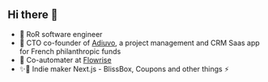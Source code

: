 ## Hi there 👋

- 💎 RoR software engineer
- 🤝 CTO co-founder of <a href="https://www.adiuvo.app/">Adiuvo</a>, a project management and CRM Saas app for French philanthropic funds
- 🤖 Co-automater at <a href="https://flowrise.me/">Flowrise</a>
- ✨🌱 Indie maker Next.js - BlissBox, Coupons and other things ⚡️


